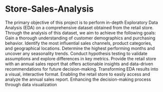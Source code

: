 # Store-Sales-Analysis
The primary objective of this project is to perform in-depth Exploratory Data Analysis 
(EDA) on a comprehensive dataset obtained from the retail store. Through the analysis of 
this dataset, we aim to achieve the following goals: 
Gain a thorough understanding of customer demographics and purchasing behavior. 
Identify the most influential sales channels, product categories, and geographical 
locations. 
Determine the highest performing months and uncover any seasonality trends. 
Conduct hypothesis testing to validate assumptions and explore differences in key 
metrics. 
Provide the retail store with an annual sales report that offers actionable insights 
and data-driven recommendations for future decision-making. 
Transforming EDA results into a visual, interactive format. 
Enabling the retail store to easily access and analyze the annual sales report. 
Enhancing the decision-making process through data visualization
